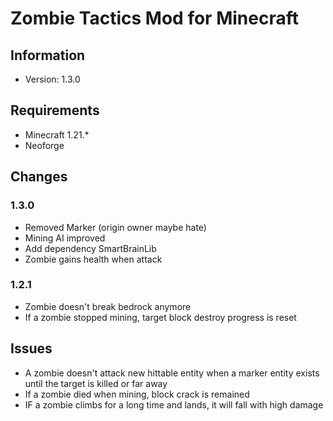 # Zombie Tactics Mod for Minecraft
## Information
- Version: 1.3.0
## Requirements
- Minecraft 1.21.*
- Neoforge

## Changes
### 1.3.0
- Removed Marker (origin owner maybe hate)
- Mining AI improved
- Add dependency SmartBrainLib
- Zombie gains health when attack
### 1.2.1
- Zombie doesn't break bedrock anymore
- If a zombie stopped mining, target block destroy progress is reset 

## Issues
- A zombie doesn't attack new hittable entity when a marker entity exists until the target is killed or far away
- If a zombie died when mining, block crack is remained
- IF a zombie climbs for a long time and lands, it will fall with high damage